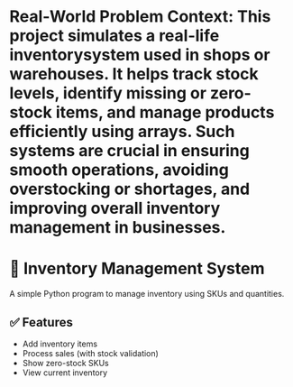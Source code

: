 # Real-World Problem Context: This project simulates a real-life inventorysystem used in shops or warehouses. It helps track stock levels, identify missing or zero-stock items, and manage products efficiently using arrays. Such systems are crucial in ensuring smooth operations, avoiding overstocking or shortages, and improving overall inventory management in businesses.


# 🛒 Inventory Management System

A simple Python program to manage inventory using SKUs and quantities.

## ✅ Features

- Add inventory items
- Process sales (with stock validation)
- Show zero-stock SKUs
- View current inventory
